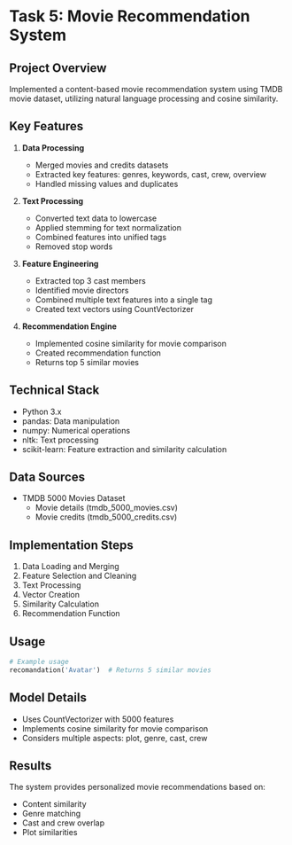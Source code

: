 # Task 5: Movie Recommendation System

## Project Overview
Implemented a content-based movie recommendation system using TMDB movie dataset, utilizing natural language processing and cosine similarity.

## Key Features
1. **Data Processing**
   - Merged movies and credits datasets
   - Extracted key features: genres, keywords, cast, crew, overview
   - Handled missing values and duplicates

2. **Text Processing**
   - Converted text data to lowercase
   - Applied stemming for text normalization
   - Combined features into unified tags
   - Removed stop words

3. **Feature Engineering**
   - Extracted top 3 cast members
   - Identified movie directors
   - Combined multiple text features into a single tag
   - Created text vectors using CountVectorizer

4. **Recommendation Engine**
   - Implemented cosine similarity for movie comparison
   - Created recommendation function
   - Returns top 5 similar movies

## Technical Stack
- Python 3.x
- pandas: Data manipulation
- numpy: Numerical operations
- nltk: Text processing
- scikit-learn: Feature extraction and similarity calculation

## Data Sources
- TMDB 5000 Movies Dataset
  - Movie details (tmdb_5000_movies.csv)
  - Movie credits (tmdb_5000_credits.csv)

## Implementation Steps
1. Data Loading and Merging
2. Feature Selection and Cleaning
3. Text Processing
4. Vector Creation
5. Similarity Calculation
6. Recommendation Function

## Usage
```python
# Example usage
recomandation('Avatar')  # Returns 5 similar movies
```

## Model Details
- Uses CountVectorizer with 5000 features
- Implements cosine similarity for movie comparison
- Considers multiple aspects: plot, genre, cast, crew

## Results
The system provides personalized movie recommendations based on:
- Content similarity
- Genre matching
- Cast and crew overlap
- Plot similarities
